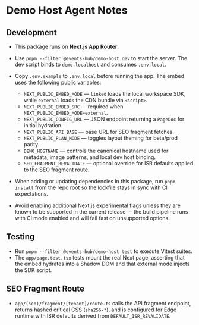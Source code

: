 # Demo Host Agent Notes

## Development

- This package runs on **Next.js App Router**.
- Use `pnpm --filter @events-hub/demo-host dev` to start the server. The dev
  script binds to `demo.localhost` and consumes `.env.local`.
- Copy `.env.example` to `.env.local` before running the app. The embed uses
  the following public variables:
  - `NEXT_PUBLIC_EMBED_MODE` — `linked` loads the local workspace SDK, while
    `external` loads the CDN bundle via `<script>`.
  - `NEXT_PUBLIC_EMBED_SRC` — required when `NEXT_PUBLIC_EMBED_MODE=external`.
  - `NEXT_PUBLIC_CONFIG_URL` — JSON endpoint returning a `PageDoc` for initial
    hydration.
  - `NEXT_PUBLIC_API_BASE` — base URL for SEO fragment fetches.
  - `NEXT_PUBLIC_PLAN_MODE` — toggles layout theming for beta/prod parity.
  - `DEMO_HOSTNAME` — controls the canonical hostname used for metadata, image
    patterns, and local dev host binding.
  - `SEO_FRAGMENT_REVALIDATE` — optional override for ISR defaults applied to
    the SEO fragment route.

- When adding or updating dependencies in this package, run `pnpm install` from
  the repo root so the lockfile stays in sync with CI expectations.
- Avoid enabling additional Next.js experimental flags unless they are known to
  be supported in the current release — the build pipeline runs with CI mode
  enabled and will fail fast on unsupported options.

## Testing

- Run `pnpm --filter @events-hub/demo-host test` to execute Vitest suites.
- The `app/page.test.tsx` tests mount the real Next page, asserting that the
  embed hydrates into a Shadow DOM and that external mode injects the SDK
  script.

## SEO Fragment Route

- `app/(seo)/fragment/[tenant]/route.ts` calls the API fragment endpoint,
  returns hashed critical CSS (`sha256-*`), and is configured for Edge runtime
  with ISR defaults derived from `DEFAULT_ISR_REVALIDATE`.
